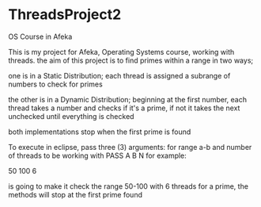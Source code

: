 # ThreadsProject2
OS Course in Afeka

This is my project for Afeka, Operating Systems course, working with threads.
the aim of this project is to find primes within a range in two ways;

one is in a Static Distribution;
each thread is assigned a subrange of numbers to check for primes

the other is in a Dynamic Distribution;
beginning at the first number, each thread takes a number and checks if it's a prime, if not it takes the next unchecked until everything is checked

both implementations stop when the first prime is found


To execute in eclipse, pass three (3) arguments:
for range a-b and number of threads to be working with 
PASS A B N
for example:

50 100 6

is going to make it check the range 50-100 with 6 threads for a prime, the methods will stop at the first prime found
